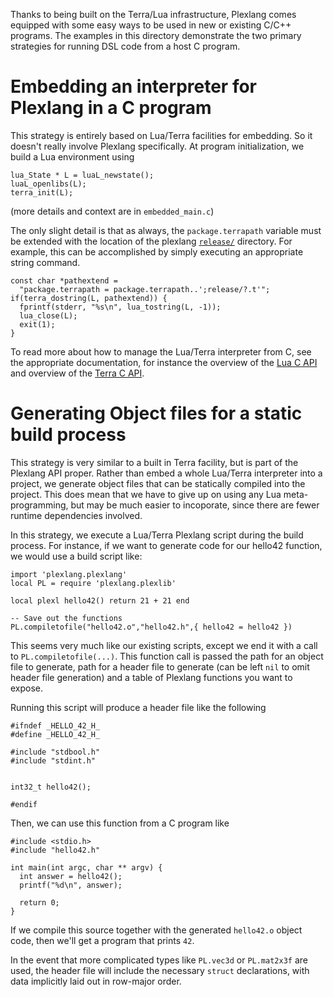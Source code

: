 Thanks to being built on the Terra/Lua infrastructure, Plexlang comes equipped with some easy ways to be used in new or existing C/C++ programs.  The examples in this directory demonstrate the two primary strategies for running DSL code from a host C program.


# Embedding an interpreter for Plexlang in a C program

This strategy is entirely based on Lua/Terra facilities for embedding.  So it doesn't really involve Plexlang specifically.  At program initialization, we build a Lua environment using

```
lua_State * L = luaL_newstate();
luaL_openlibs(L);
terra_init(L);
```

(more details and context are in `embedded_main.c`)

The only slight detail is that as always, the `package.terrapath` variable must be extended with the location of the plexlang [`release/`](../release) directory.  For example, this can be accomplished by simply executing an appropriate string command.
```
const char *pathextend =
  "package.terrapath = package.terrapath..';release/?.t'";
if(terra_dostring(L, pathextend)) {
  fprintf(stderr, "%s\n", lua_tostring(L, -1));
  lua_close(L);
  exit(1);
}
```

To read more about how to manage the Lua/Terra interpreter from C, see the appropriate documentation, for instance the overview of the [Lua C API](http://www.lua.org/pil/24.html) and overview of the [Terra C API](http://terralang.org/api.html#c-api).



# Generating Object files for a static build process

This strategy is very similar to a built in Terra facility, but is part of the Plexlang API proper.  Rather than embed a whole Lua/Terra interpreter into a project, we generate object files that can be statically compiled into the project.  This does mean that we have to give up on using any Lua meta-programming, but may be much easier to incoporate, since there are fewer runtime dependencies involved.

In this strategy, we execute a Lua/Terra Plexlang script during the build process.  For instance, if we want to generate code for our hello42 function, we would use a build script like:

```
import 'plexlang.plexlang'
local PL = require 'plexlang.plexlib'

local plexl hello42() return 21 + 21 end

-- Save out the functions
PL.compiletofile("hello42.o","hello42.h",{ hello42 = hello42 })
```

This seems very much like our existing scripts, except we end it with a call to `PL.compiletofile(...)`.  This function call is passed the path for an object file to generate, path for a header file to generate (can be left `nil` to omit header file generation) and a table of Plexlang functions you want to expose.

Running this script will produce a header file like the following

```
#ifndef _HELLO_42_H_
#define _HELLO_42_H_

#include "stdbool.h"
#include "stdint.h"


int32_t hello42();

#endif
```

Then, we can use this function from a C program like

```
#include <stdio.h>
#include "hello42.h"

int main(int argc, char ** argv) {
  int answer = hello42();
  printf("%d\n", answer);

  return 0;
}
```

If we compile this source together with the generated `hello42.o` object code, then we'll get a program that prints `42`.

In the event that more complicated types like `PL.vec3d` or `PL.mat2x3f` are used, the header file will include the necessary `struct` declarations, with data implicitly laid out in row-major order.







